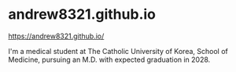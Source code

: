 # andrew8321.github.io

https://andrew8321.github.io/

I'm a medical student at The Catholic University of Korea, School of Medicine, pursuing an M.D. with expected graduation in 2028.
